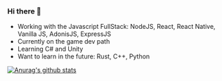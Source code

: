 ### Hi there 👋

- Working with the Javascript FullStack: NodeJS, React, React Native, Vanilla JS, AdonisJS, ExpressJS
- Currently on the game dev path
- Learning C# and Unity
- Want to learn in the future: Rust, C++, Python

[![Anurag's github stats](https://github-readme-stats.vercel.app/api?username=thalesdeluca&theme=tokyonight)](https://github.com/anuraghazra/github-readme-stats)
